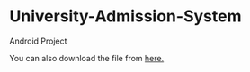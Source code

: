 # University-Admission-System
Android Project

You can also download the file from <a href="https://drive.google.com/file/d/13nZ4QSVxrrblHsEN_NDccIKmFHSzXoPB/view?usp=sharing">here</href>.
